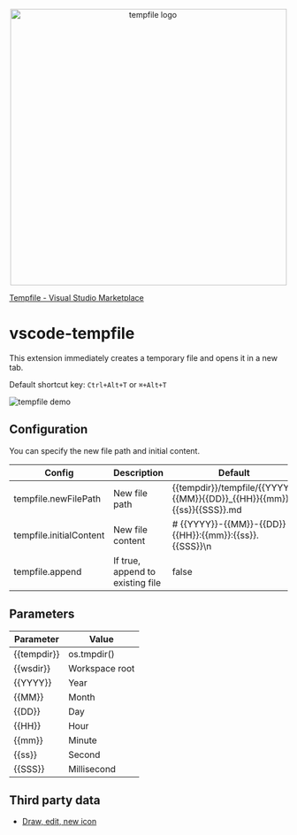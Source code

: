 <p align="center">
  <img width="500" src="https://user-images.githubusercontent.com/515948/194064360-6842f71d-7c8d-444e-a819-0b509d3169f8.png" alt="tempfile logo" />
  <br/>
</p>

<!-- <p align="center">
  <a href="https://marketplace.visualstudio.com/items?itemName=wtetsu.tempfile"><img src="https://vsmarketplacebadge.apphb.com/version/wtetsu.tempfile.svg"/></a>
</p> -->
[Tempfile - Visual Studio Marketplace](https://marketplace.visualstudio.com/items?itemName=wtetsu.tempfile)

# vscode-tempfile

This extension immediately creates a temporary file and opens it in a new tab.

Default shortcut key:  `Ctrl+Alt+T` or `⌘+Alt+T`


<img src="https://user-images.githubusercontent.com/515948/194067735-9d81973d-71f5-48cc-b6c6-c3e7f3e9d04b.gif" alt="tempfile demo">

## Configuration

You can specify the new file path and initial content.

| Config                  | Description                      | Default                                                                 |
| ----------------------- | -------------------------------- | ----------------------------------------------------------------------- |
| tempfile.newFilePath    | New file path                    | {{tempdir}}/tempfile/{{YYYY}}{{MM}}{{DD}}\_{{HH}}{{mm}}{{ss}}{{SSS}}.md |
| tempfile.initialContent | New file content                 | # {{YYYY}}-{{MM}}-{{DD}} {{HH}}:{{mm}}:{{ss}}.{{SSS}}\n                 |
| tempfile.append         | If true, append to existing file | false                                                                   |

## Parameters

| Parameter   | Value          |
| ----------- | -------------- |
| {{tempdir}} | os.tmpdir()    |
| {{wsdir}}   | Workspace root |
| {{YYYY}}    | Year           |
| {{MM}}      | Month          |
| {{DD}}      | Day            |
| {{HH}}      | Hour           |
| {{mm}}      | Minute         |
| {{ss}}      | Second         |
| {{SSS}}     | Millisecond    |

## Third party data

- [Draw, edit, new icon](https://www.iconfinder.com/icons/3994420/draw_edit_new_pen_write_icon)
